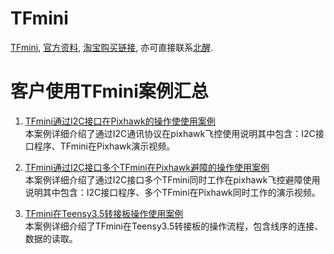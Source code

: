# TFmini

[TFmini](http://benewake.com/tfmini.html), [官方资料](http://benewake.com/down.html), [淘宝购买链接](https://item.taobao.com/item.htm?spm=a1z10.3-c.w4002-15511889465.14.58ac1084x6ubC&id=554821569293), 亦可直接联系[北醒](http://benewake.com/index.html).  
# 客户使用TFmini案例汇总


1. [TFmini通过I2C接口在Pixhawk的操作使使用案例](https://discuss.ardupilot.org/t/how-to-make-the-tfmini-rangefinder-talk-i2c/24403)
<br>本案例详细介绍了通过I2C通讯协议在pixhawk飞控使用说明其中包含：I2C接口程序、TFmini在Pixhawk演示视频。

2. [TFmini通过I2C接口多个TFmini在Pixhawk避障的操作使用案例](https://discuss.ardupilot.org/t/avoidance-experiments-with-the-poc-and-benewake-tfmini/25277)
<br>本案例详细介绍了通过I2C接口多个TFmini同时工作在pixhawk飞控避障使用说明其中包含：I2C接口程序、多个TFmini在Pixhawk同时工作的演示视频。

3. [TFmini在Teensy3.5转接板操作使用案例](https://discuss.ardupilot.org/t/benewake-tfmini-inexpensive-lidar-with-teensy-3-5/24510)
<br>本案例详细介绍了TFmini在Teensy3.5转接板的操作流程，包含线序的连接、数据的读取。




